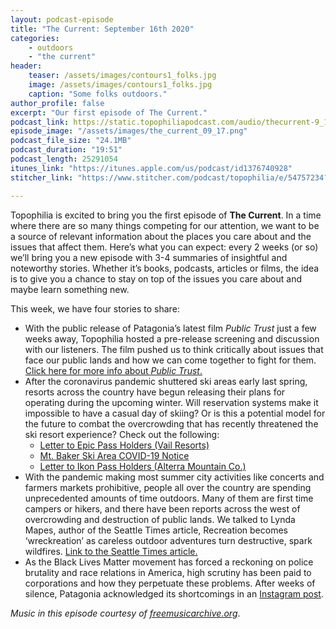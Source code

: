 ```yaml
---
layout: podcast-episode
title: "The Current: September 16th 2020"
categories:
    - outdoors
    - "the current"
header:
    teaser: /assets/images/contours1_folks.jpg
    image: /assets/images/contours1_folks.jpg
    caption: "Some folks outdoors."
author_profile: false
excerpt: "Our first episode of The Current."
podcast_link: https://static.topophiliapodcast.com/audio/thecurrent-9_13.mp3
episode_image: "/assets/images/the_current_09_17.png"
podcast_file_size: "24.1MB"
podcast_duration: "19:51"
podcast_length: 25291054
itunes_link: "https://itunes.apple.com/us/podcast/id1376740928"
stitcher_link: "https://www.stitcher.com/podcast/topophilia/e/54757234?autoplay=true"

---
```


Topophilia is excited to bring you the first episode of **The Current**. In a time where there are so many things competing for our attention, we want to be a source of relevant information about the places you care about and the issues that affect them. Here’s what you can expect: every 2 weeks (or so) we’ll bring you a new episode with 3-4 summaries of insightful and noteworthy stories. Whether it’s books, podcasts, articles or films, the idea is to give you a chance to stay on top of the issues you care about and maybe learn something new.

This week, we have four stories to share:

* With the public release of Patagonia’s latest film *Public Trust* just a few weeks away, Topophilia hosted a pre-release screening and discussion with our listeners. The film pushed us to think critically about issues that face our public lands and how we can come together to fight for them. [Click here for more info about *Public Trust*.](https://www.patagonia.com/films/public-trust/)
* After the coronavirus pandemic shuttered ski areas early last spring, resorts across the country have begun releasing their plans for operating during the upcoming winter. Will reservation systems make it impossible to have a casual day of skiing? Or is this a potential model for the future to combat the overcrowding that has recently threatened the ski resort experience? Check out the following:
  * [Letter to Epic Pass Holders (Vail Resorts)](http://news.vailresorts.com/corporate/vailresorts/winter-operating-plan-2020-letter.htm)
  * [Mt. Baker Ski Area COVID-19 Notice](https://www.mtbaker.us/ski-area-info/covid-19-notice)
  * [Letter to Ikon Pass Holders (Alterra Mountain Co.)](https://www.alterramtnco.com/news/2020/09/14/statement-from-alterra-mountain-company-ceo-rusty-gregory-on-20-21-winter)
* With the pandemic making most summer city activities like concerts and farmers markets prohibitive, people all over the country are spending unprecedented amounts of time outdoors. Many of them are first time campers or hikers, and there have been reports across the west of overcrowding and destruction of public lands. We talked to Lynda Mapes, author of the Seattle Times article, Recreation becomes ‘wreckreation’ as careless outdoor adventures turn destructive, spark wildfires. [Link to the Seattle Times article.](https://www.seattletimes.com/seattle-news/environment/recreation-becomes-wreckreation-as-careless-outdoor-adventures-turn-destructive-spark-wildfires/)
* As the Black Lives Matter movement has forced a reckoning on police brutality and race relations in America, high scrutiny has been paid to corporations and how they perpetuate these problems. After weeks of silence, Patagonia acknowledged its shortcomings in an [Instagram post](https://www.instagram.com/p/CEuOw-AnVcQ/).

*Music in this episode courtesy of [freemusicarchive.org](https://www.freemusicarchive.org)*.
